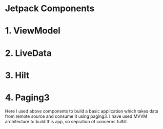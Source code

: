 # Jetpack Components
# 1. ViewModel
# 2. LiveData
# 3. Hilt
# 4. Paging3

Here I used above components to build a basic application which takes data from remote source and consume it using paging3. 
I have used MVVM architecture to build this app, so sepration of concerns fulfill.
